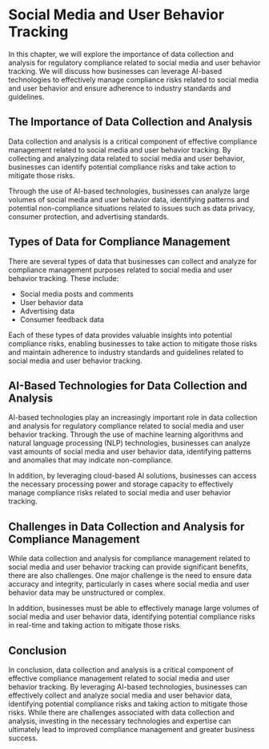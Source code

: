 Social Media and User Behavior Tracking
===============================================================================================

In this chapter, we will explore the importance of data collection and analysis for regulatory compliance related to social media and user behavior tracking. We will discuss how businesses can leverage AI-based technologies to effectively manage compliance risks related to social media and user behavior and ensure adherence to industry standards and guidelines.

The Importance of Data Collection and Analysis
----------------------------------------------

Data collection and analysis is a critical component of effective compliance management related to social media and user behavior tracking. By collecting and analyzing data related to social media and user behavior, businesses can identify potential compliance risks and take action to mitigate those risks.

Through the use of AI-based technologies, businesses can analyze large volumes of social media and user behavior data, identifying patterns and potential non-compliance situations related to issues such as data privacy, consumer protection, and advertising standards.

Types of Data for Compliance Management
---------------------------------------

There are several types of data that businesses can collect and analyze for compliance management purposes related to social media and user behavior tracking. These include:

* Social media posts and comments
* User behavior data
* Advertising data
* Consumer feedback data

Each of these types of data provides valuable insights into potential compliance risks, enabling businesses to take action to mitigate those risks and maintain adherence to industry standards and guidelines related to social media and user behavior tracking.

AI-Based Technologies for Data Collection and Analysis
------------------------------------------------------

AI-based technologies play an increasingly important role in data collection and analysis for regulatory compliance related to social media and user behavior tracking. Through the use of machine learning algorithms and natural language processing (NLP) technologies, businesses can analyze vast amounts of social media and user behavior data, identifying patterns and anomalies that may indicate non-compliance.

In addition, by leveraging cloud-based AI solutions, businesses can access the necessary processing power and storage capacity to effectively manage compliance risks related to social media and user behavior tracking.

Challenges in Data Collection and Analysis for Compliance Management
--------------------------------------------------------------------

While data collection and analysis for compliance management related to social media and user behavior tracking can provide significant benefits, there are also challenges. One major challenge is the need to ensure data accuracy and integrity, particularly in cases where social media and user behavior data may be unstructured or complex.

In addition, businesses must be able to effectively manage large volumes of social media and user behavior data, identifying potential compliance risks in real-time and taking action to mitigate those risks.

Conclusion
----------

In conclusion, data collection and analysis is a critical component of effective compliance management related to social media and user behavior tracking. By leveraging AI-based technologies, businesses can effectively collect and analyze social media and user behavior data, identifying potential compliance risks and taking action to mitigate those risks. While there are challenges associated with data collection and analysis, investing in the necessary technologies and expertise can ultimately lead to improved compliance management and greater business success.
